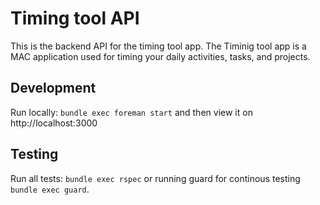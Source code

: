 # Timing tool API

This is the backend API for the timing tool app. The Timinig tool app is a MAC application used for
timing your daily activities, tasks, and projects.

## Development

Run locally: `bundle exec foreman start` and then view it on http://localhost:3000

## Testing

Run all tests: `bundle exec rspec` or running guard for continous testing `bundle exec guard`.
